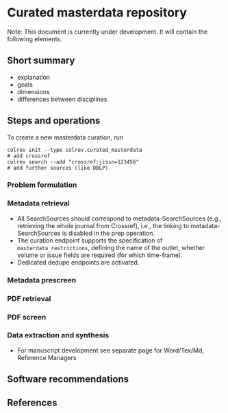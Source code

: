 # Curated masterdata repository

Note: This document is currently under development. It will contain the following elements.

## Short summary

- explanation
- goals
- dimensions
- differences between disciplines

## Steps and operations

To create a new masterdata curation, run

```
colrev init --type colrev.curated_masterdata
# add crossref
colrev search --add "crossref:jissn=123456"
# add further sources (like DBLP)

```

### Problem formulation

### Metadata retrieval

- All SearchSources should correspond to metadata-SearchSources (e.g., retrieving the whole journal from Crossref), i.e., the linking to metadata-SearchSources is disabled in the prep operation.
- The curation endpoint supports the specification of ``masterdata_restrictions``, defining the name of the outlet, whether volume or issue fields are required (for which time-frame).
- Dedicated dedupe endpoints are activated.

### Metadata prescreen

### PDF retrieval

### PDF screen

### Data extraction and synthesis

- For manuscript development see separate page for Word/Tex/Md, Reference Managers

## Software recommendations

## References

